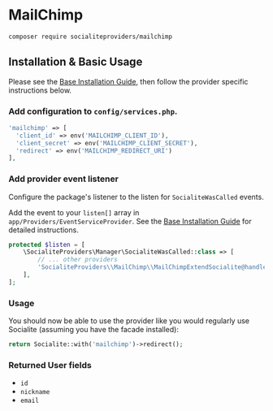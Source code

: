 # MailChimp

```bash
composer require socialiteproviders/mailchimp
```

## Installation & Basic Usage

Please see the [Base Installation Guide](https://socialiteproviders.com/usage/), then follow the provider specific instructions below.

### Add configuration to `config/services.php`.

```php
'mailchimp' => [    
  'client_id' => env('MAILCHIMP_CLIENT_ID'),  
  'client_secret' => env('MAILCHIMP_CLIENT_SECRET'),  
  'redirect' => env('MAILCHIMP_REDIRECT_URI') 
],
```

### Add provider event listener

Configure the package's listener to the listen for `SocialiteWasCalled` events. 

Add the event to your `listen[]` array  in `app/Providers/EventServiceProvider`. See the [Base Installation Guide](https://socialiteproviders.com/usage/) for detailed instructions.

```php
protected $listen = [
    \SocialiteProviders\Manager\SocialiteWasCalled::class => [
        // ... other providers
        'SocialiteProviders\\MailChimp\\MailChimpExtendSocialite@handle',
    ],
];
```

### Usage

You should now be able to use the provider like you would regularly use Socialite (assuming you have the facade installed):

```php
return Socialite::with('mailchimp')->redirect();
```

### Returned User fields

- ``id``
- ``nickname``
- ``email``
